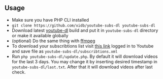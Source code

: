 ## Usage

* Make sure you have PHP CLI installed 
* `git clone https://github.com/xidb/youtube-subs-dl youtube-subs-dl`
* Download latest <a href="https://rg3.github.io/youtube-dl/">youtube-dl</a> build and put it in `youtube-subs-dl` directory or make it available globally
* (optional) Do the same thing with <a href="https://www.ffmpeg.org/download.html">ffmpeg</a>
* To download your subscribtions list visit <a href="https://www.youtube.com/subscription_manager?action_takeout=1">this link</a> logged in to Youtube and save file as `youtube-subs-dl/subscribtions.xml`
* Run `php youtube-subs-dl/update.php`. By default it will download videos for the last 3 days. You may change it by inserting desired timestamp in `youtube-subs-dl/last.txt`. After that it will download videos after last check.
